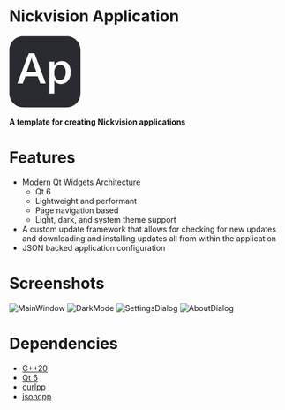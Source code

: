 # Nickvision Application
![icon](NickvisionApplication/Resources/icon.png)

 **A template for creating Nickvision applications**

# Features
- Modern Qt Widgets Architecture
  - Qt 6
  - Lightweight and performant
  - Page navigation based
  - Light, dark, and system theme support
- A custom update framework that allows for checking for new updates and downloading and installing updates all from within the application
- JSON backed application configuration

# Screenshots
![MainWindow](https://user-images.githubusercontent.com/17648453/180663904-80b5dec4-6d59-407a-a2a7-e6a5220a2a6c.png)
![DarkMode](https://user-images.githubusercontent.com/17648453/180663909-92e07e9a-58d8-4e81-91dc-060977033ff0.png)
![SettingsDialog](https://user-images.githubusercontent.com/17648453/180663912-b2f131d5-0380-49f8-bf70-aff0f5e9bb52.png)
![AboutDialog](https://user-images.githubusercontent.com/17648453/180663919-563f1028-cc83-47d7-beae-9d7753752127.png)

# Dependencies
- [C++20](https://en.cppreference.com/w/cpp/20)
- [Qt 6](https://www.qt.io/product/qt6)
- [curlpp](http://www.curlpp.org/)
- [jsoncpp](https://github.com/open-source-parsers/jsoncpp)

